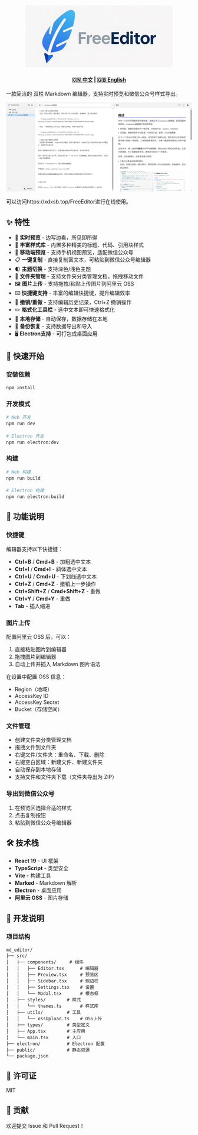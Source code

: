 <div align="center">
  <img src="assets/logo_with_text.png" width="400" alt="LOGO">
</div>

<div align="center">
  <h4>
    <a href="README.md">🇨🇳 中文</a>
    <span> | </span>
    <a href="README_EN.md">🇬🇧 English</a>
  </h4>
</div>

一款简洁的 双栏 Markdown 编辑器，支持实时预览和微信公众号样式导出。

![demo](assets/demo.png)

 可以访问https://xdxsb.top/FreeEditor进行在线使用。

## ✨ 特性

- 📝 **实时预览** - 边写边看，所见即所得
- 🎨 **丰富样式库** - 内置多种精美的标题、代码、引用块样式
- 📱 **移动端预览** - 支持手机视图预览，适配微信公众号
- 📋 **一键复制** - 直接复制富文本，可粘贴到微信公众号编辑器
- 🌓 **主题切换** - 支持深色/浅色主题
- 📂 **文件夹管理** - 支持文件夹分类管理文档，拖拽移动文件
- 🖼️ **图片上传** - 支持拖拽/粘贴上传图片到阿里云 OSS
- ⌨️ **快捷键支持** - 丰富的编辑快捷键，提升编辑效率
- 🔄 **撤销/重做** - 支持编辑历史记录，Ctrl+Z 撤销操作
- ✏️ **格式化工具栏** - 选中文本即可快速格式化
- 💾 **本地存储** - 自动保存，数据存储在本地
- 🔧 **备份恢复** - 支持数据导出和导入
- 🖥️ **Electron支持** - 可打包成桌面应用

## 🚀 快速开始

### 安装依赖

```bash
npm install
```

### 开发模式

```bash
# Web 开发
npm run dev

# Electron 开发
npm run electron:dev
```

### 构建

```bash
# Web 构建
npm run build

# Electron 构建
npm run electron:build
```

## 📖 功能说明

### 快捷键

编辑器支持以下快捷键：

- **Ctrl+B** / **Cmd+B** - 加粗选中文本
- **Ctrl+I** / **Cmd+I** - 斜体选中文本
- **Ctrl+U** / **Cmd+U** - 下划线选中文本
- **Ctrl+Z** / **Cmd+Z** - 撤销上一步操作
- **Ctrl+Shift+Z** / **Cmd+Shift+Z** - 重做
- **Ctrl+Y** / **Cmd+Y** - 重做
- **Tab** - 插入缩进

### 图片上传

配置阿里云 OSS 后，可以：

1. 直接粘贴图片到编辑器
2. 拖拽图片到编辑器
3. 自动上传并插入 Markdown 图片语法

在设置中配置 OSS 信息：

- Region（地域）
- AccessKey ID
- AccessKey Secret
- Bucket（存储空间）

### 文件管理

- 创建文件夹分类管理文档
- 拖拽文件到文件夹
- 右键文件/文件夹：重命名、下载、删除
- 右键空白区域：新建文件、新建文件夹
- 自动保存到本地存储
- 支持文件和文件夹下载（文件夹导出为 ZIP）

### 导出到微信公众号

1. 在预览区选择合适的样式
2. 点击复制按钮
3. 粘贴到微信公众号编辑器

## 🛠️ 技术栈

- **React 19** - UI 框架
- **TypeScript** - 类型安全
- **Vite** - 构建工具
- **Marked** - Markdown 解析
- **Electron** - 桌面应用
- **阿里云 OSS** - 图片存储

## 📝 开发说明

### 项目结构

```
md_editor/
├── src/
│   ├── components/     # 组件
│   │   ├── Editor.tsx      # 编辑器
│   │   ├── Preview.tsx     # 预览区
│   │   ├── Sidebar.tsx     # 侧边栏
│   │   ├── Settings.tsx    # 设置
│   │   └── Modal.tsx       # 模态框
│   ├── styles/        # 样式
│   │   └── themes.ts       # 样式库
│   ├── utils/         # 工具
│   │   └── ossUpload.ts    # OSS上传
│   ├── types/         # 类型定义
│   ├── App.tsx        # 主应用
│   └── main.tsx       # 入口
├── electron/          # Electron 配置
├── public/            # 静态资源
└── package.json
```

## 📄 许可证

MIT

## 🤝 贡献

欢迎提交 Issue 和 Pull Request！
